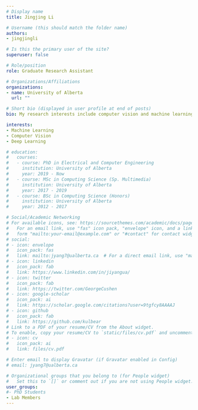 ```yaml
---
# Display name
title: Jingjing Li

# Username (this should match the folder name)
authors:
- jingjingli

# Is this the primary user of the site?
superuser: false

# Role/position
role: Graduate Research Assistant

# Organizations/Affiliations
organizations:
- name: University of Alberta
  url: ""

# Short bio (displayed in user profile at end of posts)
bio: My research interests include computer vision and machine learning.

interests:
- Machine Learning
- Computer Vision
- Deep Learning

# education:
#   courses:
#   - course: PhD in Electrical and Computer Engineering
#     institution: University of Alberta
#     year: 2019 - Now
#   - course: MSc in Computing Science (Sp. Multimedia)
#     institution: University of Alberta
#     year: 2017 - 2019
#   - course: BSc in Computing Science (Honors)
#     institution: University of Alberta
#     year: 2012 - 2017

# Social/Academic Networking
# For available icons, see: https://sourcethemes.com/academic/docs/page-builder/#icons
#   For an email link, use "fas" icon pack, "envelope" icon, and a link in the
#   form "mailto:your-email@example.com" or "#contact" for contact widget.
# social:
# - icon: envelope
#   icon_pack: fas
#   link: mailto:jyang7@ualberta.ca  # For a direct email link, use "mailto:test@example.org".
# - icon: linkedin
#   icon_pack: fab
#   link: https://www.linkedin.com/in/jiyangua/
# - icon: twitter
#   icon_pack: fab
#   link: https://twitter.com/GeorgeCushen
# - icon: google-scholar
#   icon_pack: ai
#   link: https://scholar.google.com/citations?user=9tgfcy8AAAAJ
# - icon: github
#   icon_pack: fab
#   link: https://github.com/kulbear
# Link to a PDF of your resume/CV from the About widget.
# To enable, copy your resume/CV to `static/files/cv.pdf` and uncomment the lines below.
# - icon: cv
#   icon_pack: ai
#   link: files/cv.pdf

# Enter email to display Gravatar (if Gravatar enabled in Config)
# email: jyang7@ualberta.ca

# Organizational groups that you belong to (for People widget)
#   Set this to `[]` or comment out if you are not using People widget.
user_groups:
#- PhD Students
- Lab Members
---
```

